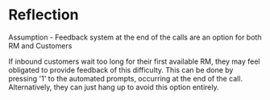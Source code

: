 # Reflection 
Assumption - Feedback system at the end of the calls are an option for both RM and Customers 

If inbound customers wait too long for their first available RM, they may feel obligated to provide feedback of this difficulty. This can be done by pressing '1' to the automated prompts, occurring at the end of the call. Alternatively, they can just hang up to avoid this option entirely.
